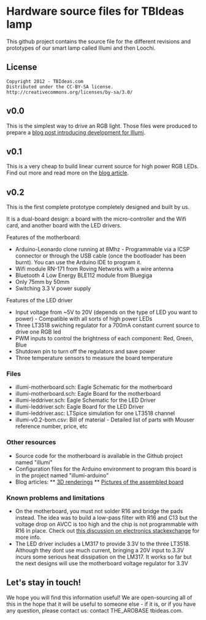 Hardware source files for TBIdeas lamp
======================================

This github project contains the source file for the different revisions and prototypes of our smart lamp called Illumi and then Loochi.

## License

    Copyright 2012 - TBIdeas.com
    Distributed under the CC-BY-SA license.
    http://creativecommons.org/licenses/by-sa/3.0/

## v0.0

This is the simplest way to drive an RGB light. Those files were produced to prepare a [blog post introducing development for Illumi][blog-v0.0].

## v0.1

This is a very cheap to build linear current source for high power RGB LEDs. Find out more and read more on the [blog article][blog-v0.1]. 

## v0.2

This is the first complete prototype completely designed and built by us.

It is a dual-board design: a board with the micro-controller and the Wifi card, and another board with the LED drivers.

Features of the motherboard:

 * Arduino-Leonardo clone running at 8Mhz - Programmable via a ICSP connector or through the USB cable (once the bootloader has been burnt). You can use the Arduino IDE to program it.
 * Wifi module RN-171 from Roving Networks with a wire antenna
 * Bluetooth 4 Low Energy BLE112 module from Bluegiga
 * Only 75mm by 50mm
 * Switching 3.3 V power supply
 
Features of the LED driver

 * Input voltage from ~5V to 20V (depends on the type of LED you want to power) - Compatible with all sorts of high power LEDs
 * Three LT3518 swiching regulator for a 700mA constant current source to drive one RGB led
 * PWM inputs to control the brightness of each component: Red, Green, Blue
 * Shutdown pin to turn off the regulators and save power
 * Three temperature sensors to measure the board temperature

### Files

 * illumi-motherboard.sch: Eagle Schematic for the motherboard
 * illumi-motherboard.sch: Eagle Board for the motherboard
 * illumi-leddriver.sch: Eagle Schematic for the LED Driver
 * illumi-leddriver.sch: Eagle Board for the LED Driver
 * illumi-leddriver.asc: LTSpice simulation for one LT3518 channel 
 * illumi-v0.2-bom.csv: Bill of material - Detailed list of parts with Mouser reference number, price, etc

### Other resources

 * Source code for the motherboard is available in the Github project named "illumi"
 * Configuration files for the Arduino environment to program this board is in the project named "illumi-arduino"
 * Blog articles:
 ** [3D renderings][blog-board3d]
 ** [Pictures of the assembled board][blog-v0.2]

### Known problems and limitations

 * On the motherboard, you must not solder R16 and bridge the pads instead. The idea was to build a low-pass filter with R16 and C13 but the voltage drop on AVCC is too high and the chip is not programmable with R16 in place. Check out [this discussion on electronics stackexchange][stackexchange-avcc] for more info.
 * The LED driver includes a LM317 to provide 3.3V to the three LT3518. Although they dont use much current, bringing a 20V input to 3.3V incurs some serious heat dissipation on the LM317. It works so far but the next designs will use the motherboard voltage regulator for 3.3V

## Let's stay in touch!

We hope you will find this information useful! We are open-sourcing all of this in the hope that it will be useful to someone else - if it is, or if you have any question, please contact us: contact THE_AROBASE tbideas.com.


[blog-v0.0]: http://www.tbideas.com/blog/illumi-101-iphone-controlled-rgb-light/
[blog-v0.1]: http://www.tbideas.com/blog/build-an-arduino-shield-to-drive-high-power-rgb-led/
[stackexchange-avcc]: http://electronics.stackexchange.com/questions/36167/understanding-the-avcc-pin-wiring-on-arduinoleonardo-low-pass-filter
[blog-v0.2]: http://www.tbideas.com/blog/some-pictures-of-our-latest-prototype/
[blog-board3d]: http://www.tbideas.com/blog/design-of-the-led-driver/
[contact]: contact@tbideas.com

